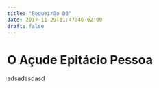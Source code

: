 ```yaml
---
title: "Boqueirão D3"
date: 2017-11-29T11:47:46-02:00
draft: false
---
```

<!-- markdownlint-disable MD033 -->

# O Açude Epitácio Pessoa

adsadasdasd

<div class="mychart" id="test-chart"></div>

<script src="https://d3js.org/d3.v4.min.js"></script>

<style>
      .mychart rect {
          fill: steelblue;
      }

      .mychart rect:hover {
          fill: goldenrod;
      }

      .mychart text {
          font: 12px sans-serif;
          text-anchor: left;
      }
</style>

<script type="text/javascript">
    "use strict"

    class Box {
        constructor(measurements) {
            if (typeof (measurements) === 'string') {
                this._values = measurements.split(" ");
                this._string = measurements;
            } else if (Array.isArray(measurements)) {
                this._values = measurements;
                this._string = measurements.join(" ");
            }
        }

        toString() {
            return this._string;
        }

        get minX() {
            return this._values[0];
        }

        set minX(val) {
            this._values[0] = val;
        }

        get top() {
            return this._values[0];
        }

        set top(val) {
            this._values[0] = val;
        }

        get minY() {
            return this._values[1];
        }

        set minY(val) {
            this._values[1] = val;
        }

        get right() {
            return this._values[1];
        }

        set right(val) {
            this._values[1] = val;
        }

        get width() {
            return this._values[2];
        }

        set width(val) {
            this._values[2] = val;
        }

        get bottom() {
            return this._values[2];
        }

        set bottom(val) {
            this._values[2] = val;
        }

        get height() {
            return this._values[3];
        }

        set height(val) {
            this._values[3] = val;
        }

        get left() {
            return this._values[3];
        }

        set left(val) {
            this._values[3] = val;
        }
    }

    /**
     * Creates a range of numbers in an array, starting at a specified number and
     * ending before a different specified number.
     * @param {number} start  Indicates what number should be used as the first
     *     number in the returned array.  If this is the only number argument
     *     supplied, this will be used as the edge and 0 will be used as the start.
     * @param {number=} edge  Indicates the first number that should not appear in
     *     the range of numbers.  If this number preceeds the start in the range
     *     (taking into account the step), an empty array will be returned.  If not
     *     specified and not inferred this defaults to 0.
     * @param {number=} step  Indicates the difference between one number and the
     *     subsequent number placed in the returned array.  If not specified this
     *     defaults to 1.
     * @return {!Array.<number>}  Array of numbers in the specified range.
     */
    function range(start, edge, step) {
        // If only one number was passed in make it the edge and 0 the start.
        if (arguments.length == 1) {
            edge = start;
            start = 0;
        }

        // Validate the edge and step numbers.
        edge = edge || 0;
        step = step || 1;

        // Create the array of numbers, stopping befor the edge.
        for (var ret = [];
            (edge - start) * step > 0; start += step) {
            ret.push(start);
        }
        return ret;
    }

    var viewbox = new Box("0 0 800 500");
    var margin = new Box("10 20 30 45");
    var vis = new Box([
        0, 0,
        viewbox.width - margin.left - margin.right,
        viewbox.height - margin.top - margin.bottom
    ]);

    function boqueiraoBoxplotMesChuva(dados) {
        var graph = d3.select('#test-chart')
            .append('svg')
            .attr('viewBox', viewbox.toString())
            .append('g')
            .attr('transform', 'translate(' + margin.left + ',' + margin.top + ')');

        var x = d3.scaleBand()
            .domain(range(1, 12))
            .range([0, 800])
            .padding(0.35);

        var y = d3.scaleLinear()
            .domain([1, 0])
            .rangeRound([0, 360])

        graph.selectAll('g')
            .data(dados)
            .enter()
            .append('rect')
            .attr('x', d => x(d.mes))
            .attr('width', x.bandwidth())
            .attr('y', d => y(d.mediana))
            .attr('height', (d) => vis.height - y(d.mediana));

        graph.append("g")
            .attr("class", "x axis")
            .attr("transform", "translate(0," + vis.height + ")")
            .call(d3.axisBottom(x));

        graph.append('g')
            .attr("class", "y axis")
            .attr('transform', 'translate(0,0)')
            .call(d3.axisLeft(y))

        graph.append("text")
            .attr("transform", "translate(-36," + (vis.height + margin.top) / 2 + ") rotate(-90)")
            .text("Frequencia");
    }

    d3.json('https://raw.githubusercontent.com/nazareno/intro-d3/master/dados/boqueirao-por-mes.json', boqueiraoBoxplotMesChuva);
</script>